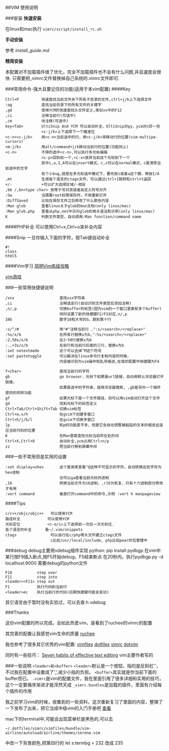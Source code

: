 ##VIM 使用说明

###安装
**快速安装** 

在linux和mac执行 `vimrc/script/install_rc.sh`

**手动安装** 

参考 *install_guide.md*

**精简安装**

本配置对不加载插件做了优化，完全不加载插件也不会有什么问题,并且速度会很快.
只需要把_vimrc文件替换掉自己系统的.vimrc文件即可.


###常用命令-强大且要记住的功能(适用于本vim配置)
####Key
```
Ctrl+P          快速查找当前文件夹下所有子目录的文件,ctrl+j/k上下选择文件
:ag             查找当前目录下的所有文件的关键字
,gd             使用YCM的快速查找头文件定义,类似vs中的F12
,ci             注释当前行(可选中)
,cm             块注释(可选中)
key<Tab>        UltiSnip And YCM 可以自动补全，UltiSnip对py，ycm对c好一些
                <c-j/k>上下选择下一个瞄准位
<c-n><c-j/k>    用<c-n>当前选中的行，用<c-j/k>来移动行的位置(vim-multipe-cursors)
<m-j/k>         用alt/command+j/k移动当前行的位置(功能同上)
<c-n>           不停的选中<c-n>,可以执行多光标编辑
                <c-p>回到前一个,<c-x>放弃当前这个光标到下一个
                其中i,a,I,A可以在insert模式，c,s可以在normal模式，c是清除当前选中的文字
                有个小bug,就是在多光标选中模式下，要先按i或者a这个键，再按I/A
,mt             生成每个语言的ctags文件，可以通过ctrl+]跳转和ctrl+t返回
+/-             +可以扩大选择区域/-相反
,bb /,bn<type char> 按等于号对其或者自定义符号对齐
:Sw             当需要root权限保存时，不用重新打开
:DiffSaved      比较在保存文件之后修改了什么那些内容
:Man glob       查看linux关于glob的man文档(only linux/mac)
:Man glob.php   查看从php.net中访问glob的相关语法和示例(only linux/mac)
K               判断文件类型，自动调用:Man function/command name
```


####PHP补全
可以使用Ctrl+x,Ctrl+o来补全内容

####Snip
一旦你输入下面的字符，按Tab键自动补全
```
#!
class
html5
```


####Vim学习
[简明Vim练级攻略](http://coolshell.cn/articles/5426.html)

[vim游戏](http://vim-adventures.com/)



###一些常用快捷键说明
```
/xxx                    查找xxx字符串
,ci                     注释选定行(自动识别文件类型后添加注释)
,n/,p                   切换buffer的标签(因为vim的一个窗口里面有多个buffer)
                        同时设置了新的快捷键F2/F3对应,n/,p
10G                     数字10和大写的G，跳到第十行

:s/^/#                  用"#"注释当前行 ,":s/<search>/<replace>"
:%s/x/b                 在所有行替换x为b,":%s/<search>/<replace>"
:2,50s/x/b              在2~50行替换x为b
:.,+3s/x/b              在前行和当前行后面的三行，替换x为b
:set notextmode         这个可以去掉^M这个符号
:set pastetoggle        可以解决在linux命令行复制内容的时候，
                        内容被识别为vim操作和乱序缩进,在我的配置中快捷键为F4

f<char>                 查找当前行的字符
gb                      go browser，光标下如果是url链接，自动用默认浏览器打开链接，
                        如果是选中的字符串，就用浏览器搜索, ,gb是另外一个插件提供的同样功能
gf                      如果光标下是一个文件路径，则可以用vim自动打开这个文件
gd                      找到光标下的标签定义
Ctrl+Tab/Ctrl+Shift+Tab 切换vim标签
Ctrl+w,v/h              在gvim下创建多窗口
Ctrl+h/j/k/l            在gvim下切换多窗口
]p                      和p的功能差不多，但是它会自动调整被粘贴的文本的缩进去适应当前代码的位置
K                       在Man里面查找光标当前所在处的词
Ctrl+X,Ctrl+O           自动补全,ycm占用Ctrl+n/p
zz                      把当前行移到屏幕中间
```


###一些不常用但是实用的设置
```
:set display=uhex       这个是用来查看^@这种不可显示的字符，自动转换这些字符为hex进制
                        也可以ga查看当前光标的进制
,16                     转换当前文件为16进制，,r16为恢复，只有十六进制部分修改才有用
:vert command           垂直打开command中的命令,示例 :vert h manpageview
```

####Tips
```
c/c++/objc/objc++   可以使用YCM
路径补全            可以使用YCM
光标定位            <c-o/i>上下选择前一次后一次光标位.
各个语言的补全      看~/.vim/snippets
ctags               可以自行在c/php等头文件建立ctags文件
                    c比如/usr/local/include, php比如pear的包管理中
```

###debug
debug主要用vdebug插件实现
python:
pip install pydbgp
在vim中某行按F9插入断点,按F5开始debug，<leade>F5结束断点
在20秒内，执行pydbgp.py -d localhost:9000 需要debug的python文件
```
F10           step over
F11           step into
<leader><F11> step out
F1            执行代码到当前行
<leader>ec    执行当前行的代码(后期快捷键可能会变动)
```
其它语言由于暂时没有实验过，可以去查:h vdebug


###Thanks

这份vim配置的所以完成，会如此热爱vim，是看到了ruchee的vimrc的配置

其完善的配置让我感觉vim生命的质量
[ruchee](https://github.com/ruchee/vimrc)


我也参考了很多其它优秀的vim配置:
[vimfiles](https://github.com/coderhwz/vimfiles)
[dotfiles](https://github.com/luin/dotfiles)
[vimrc](https://github.com/rhyzx/vimrc)
[dotvim](https://github.com/lilydjwg/dotvim)

同时有一些技巧：
[Seven habits of effective text editing](http://www.moolenaar.net/habits.html) vim主要作者写的



###一些说明
`<leader>和<buffer>`
`<leader>`默认是一个按钮，指的是反斜杠'\'，不过我在配置中设置成了',',减少小指的负担。
`<buffer>`其实就是你当前下面的buffer而已。
`.vimrc`是vim的配置文件，我在里面引用了很多详细和实用的技巧，这个一定要循序渐进才能浑然天成
`_vimrc.bundles`是加载的插件，里面有介绍每个插件的作用

我之前学习vim的时候，收集到的一些资料，这次重新复习了里面的内容，整理了一下发布了出来，把它当成中级vim的入门手册吧
[查看](https://github.com/yantze/vimrc/blob/master/VIMdoc.md)


mac下的terminal中,可能会出现菜单栏是黑色的,可以去
```
~/.dotfiles/vimrc/vimfiles/bundle/vim-airline/autoload/airline/themes/serene.vim
```
中改一下背景颜色,把第四行的 let s:termbg = 232 改成 235

